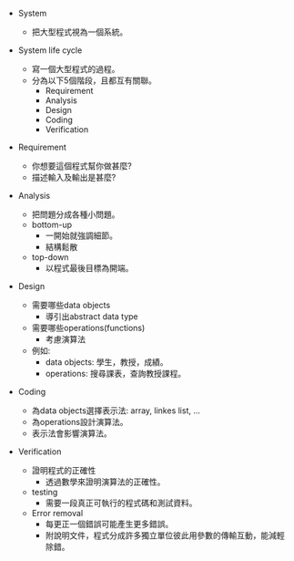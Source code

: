 - System
  - 把大型程式視為一個系統。
- System life cycle
  - 寫一個大型程式的過程。
  - 分為以下5個階段，且都互有關聯。 
    - Requirement
    - Analysis
    - Design
    - Coding
    - Verification

- Requirement
  - 你想要這個程式幫你做甚麼?
  - 描述輸入及輸出是甚麼?

- Analysis
  - 把問題分成各種小問題。
  - bottom-up
    - 一開始就強調細節。
    - 結構鬆散
  - top-down
    - 以程式最後目標為開端。

- Design 
  - 需要哪些data objects
    - 導引出abstract data type 
  - 需要哪些operations(functions) 
    - 考慮演算法 
  - 例如:
    - data objects: 學生，教授，成績。
    - operations: 搜尋課表，查詢教授課程。 
- Coding
  - 為data objects選擇表示法: array, linkes list, ...
  - 為operations設計演算法。
  - 表示法會影響演算法。

- Verification
  - 證明程式的正確性
    - 透過數學來證明演算法的正確性。 
  - testing
    - 需要一段真正可執行的程式碼和測試資料。
  - Error removal
    - 每更正一個錯誤可能產生更多錯誤。
    - 附說明文件，程式分成許多獨立單位彼此用參數的傳輸互動，能減輕除錯。
